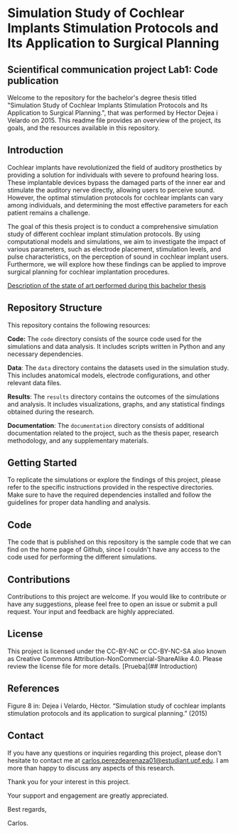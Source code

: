 # Simulation Study of Cochlear Implants Stimulation Protocols and Its Application to Surgical Planning
## Scientifical communication project Lab1: Code publication

Welcome to the repository for the bachelor's degree thesis titled "Simulation Study of Cochlear Implants Stimulation Protocols and Its Application to Surgical Planning.", that was performed by Hector Dejea i Velardo on 2015.
This readme file provides an overview of the project, its goals, and the resources available in this repository.


## Introduction
Cochlear implants have revolutionized the field of auditory prosthetics by providing a solution for individuals with severe to profound hearing loss. These implantable devices bypass the damaged parts of the inner ear and stimulate the auditory nerve directly, allowing users to perceive sound. However, the optimal stimulation protocols for cochlear implants can vary among individuals, and determining the most effective parameters for each patient remains a challenge.


The goal of this thesis project is to conduct a comprehensive simulation study of different cochlear implant stimulation protocols. By using computational models and simulations, we aim to investigate the impact of various parameters, such as electrode placement, stimulation levels, and pulse characteristics, on the perception of sound in cochlear implant users. Furthermore, we will explore how these findings can be applied to improve surgical planning for cochlear implantation procedures.

[Description of the state of art performed during this bachelor thesis](https://github.com/CarlosPerezdeArenaza/SCP_LAB1_Carlos/blob/main/Foto%20pipeline.png)

## Repository Structure
This repository contains the following resources:

**Code:**  The `code` directory consists of the source code used for the simulations and data analysis. It includes scripts written in Python and any necessary dependencies.


 **Data**: The `data` directory contains the datasets used in the simulation study. This includes anatomical models, electrode configurations, and other relevant data files.
 
 
**Results**: The `results` directory contains the outcomes of the simulations and analysis. It includes visualizations, graphs, and any statistical findings obtained during the research.


**Documentation**: The `documentation` directory consists of additional documentation related to the project, such as the thesis paper, research methodology, and any supplementary materials.


## Getting Started
To replicate the simulations or explore the findings of this project, please refer to the specific instructions provided in the respective directories. Make sure to have the required dependencies installed and follow the guidelines for proper data handling and analysis.

## Code
The code that is published on this repository is the sample code that we can find on the home page of Github, since I couldn't have any access to the code used for performing the different simulations.

## Contributions
Contributions to this project are welcome. If you would like to contribute or have any suggestions, please feel free to open an issue or submit a pull request. Your input and feedback are highly appreciated.

## License
This project is licensed under the CC-BY-NC or CC-BY-NC-SA also known as Creative Commons Attribution-NonCommercial-ShareAlike 4.0. Please review the license file for more details.
[Prueba](## Introduction)

## References
Figure 8 in: Dejea i Velardo, Hèctor. “Simulation study of cochlear implants stimulation protocols and its application to surgical planning.” (2015)




## Contact
If you have any questions or inquiries regarding this project, please don't hesitate to contact me at carlos.perezdearenaza01@estudiant.upf.edu. I am more than happy to discuss any aspects of this research.

Thank you for your interest in this project.

Your support and engagement are greatly appreciated.

Best regards,

Carlos.







